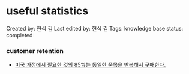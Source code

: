 # useful statistics

Created by: 현식 김
Last edited by: 현식 김
Tags: knowledge base
status: completed

### customer retention

- [미국 가정에서 필요한 것의 85%는 동일한 품목을 반복해서 구매한다.](https://letter.wepick.kr/510/4365745/)